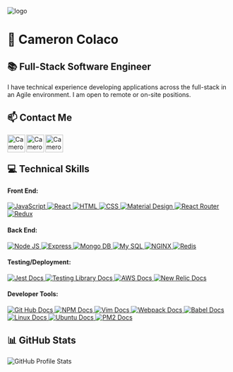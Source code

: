 ![logo](IMG-2443.JPG "oceanview panorama")
# 🤝 Cameron Colaco
## 📚 Full-Stack Software Engineer
I have technical experience developing applications across the full-stack in an Agile environment. I am open to remote or on-site positions.

## 📫 Contact Me  
[<img align="left" alt="Cameron's LinkedIn" width="40" src="https://raw.githubusercontent.com/peterthehan/peterthehan/master/assets/linkedin.svg" />](https://www.linkedin.com/in/cameroncolaco)
[<img align="left" alt="Cameron's GitHub" width="40" src="https://cdn.jsdelivr.net/npm/simple-icons@v6/icons/github.svg" />](https://github.com/cameron-colaco)
[<img align="left" alt="Cameron's Gmail" width="40" src="https://upload.wikimedia.org/wikipedia/commons/thumb/7/7e/Gmail_icon_%282020%29.svg/1024px-Gmail_icon_%282020%29.svg.png?20201210105308" />](mailto:colacocameron@gmail.com)

<br />
<br />

## 💻 Technical Skills
#### Front End:
<div align="left">
   <a href="https://developer.mozilla.org/en-US/docs/Web/JavaScript">
    <img alt="JavaScript" src="https://img.shields.io/badge/JavaScript%20-%23F7DF1E.svg?&style=for-the-badge&logo=javascript&logoColor=black" />
  </a>
  <a href="https://reactjs.org/">
    <img alt="React" src="https://img.shields.io/badge/React%20-%2361DAFB.svg?&style=for-the-badge&logo=react&logoColor=black" />
  </a>
  <a href="https://developer.mozilla.org/en-US/docs/Web/HTML">
    <img alt="HTML" src="https://img.shields.io/badge/HTML5%20-%23E34F26.svg?&style=for-the-badge&logo=html5&logoColor=white" />
  </a>
  <a href="https://developer.mozilla.org/en-US/docs/Web/CSS">
    <img alt="CSS" src="https://img.shields.io/badge/CSS3%20-%231572B6.svg?&style=for-the-badge&logo=css3&logoColor=white" />
  </a>
  <a href="https://material.io/">
    <img alt="Material Design" src="https://img.shields.io/badge/material%20design%20-%23757575.svg?&style=for-the-badge&logo=materialdesign&logoColor=white" />
  </a>
  <a href="https://reactrouter.com/">
    <img alt="React Router" src="https://img.shields.io/badge/react%20router%20-%23CA4245.svg?&style=for-the-badge&logo=react%20router&logoColor=white" />
  </a>
  <a href="https://redux.js.org/">
    <img alt="Redux" src="https://img.shields.io/badge/redux%20-%23764ABC.svg?&style=for-the-badge&logo=redux&logoColor=white" />
  </a>
</div>

#### Back End:
<div align="left">
  <a href="https://nodejs.org/en/">
    <img alt="Node JS" src="https://img.shields.io/badge/Node.js%20-%23339933.svg?&style=for-the-badge&logo=node.js&logoColor=white" />
  </a>
  <a href="https://expressjs.com/">
    <img alt="Express" src="https://img.shields.io/badge/Express%20-%23000000.svg?&style=for-the-badge&logo=express&logoColor=white" />
  </a>
  <a href="https://www.mongodb.com/">
    <img alt="Mongo DB" src="https://img.shields.io/badge/MongoDB-%2347A248.svg?&style=for-the-badge&logo=mongodb&logoColor=white" />
  </a>
  <a href="https://www.mysql.com/">
    <img alt="My SQL" src="https://img.shields.io/badge/MySQL-%234479A1.svg?&style=for-the-badge&logo=mysql&logoColor=white" />
  </a>
  <a href="https://www.nginx.com/">
    <img alt="NGINX" src="https://img.shields.io/badge/nginx-%23009639.svg?&style=for-the-badge&logo=nginx&logoColor=white" />
  </a>
  <a href="https://redis.io/">
    <img alt="Redis" src="https://img.shields.io/badge/redis-%23DC382D.svg?&style=for-the-badge&logo=redis&logoColor=white" />
  </a>
</div>

#### Testing/Deployment:
<div align="left">
  <a href="https://jestjs.io/">
    <img alt="Jest Docs" src="https://img.shields.io/badge/Jest%20-%23C21325.svg?&style=for-the-badge&logo=Jest&logoColor=white" />
  </a>
  <a href="https://testing-library.com/">
    <img alt="Testing Library Docs" src="https://img.shields.io/badge/testing%20library%20-%23E33332.svg?&style=for-the-badge&logo=testing%20library&logoColor=white" />
  </a>
  <a href="https://aws.amazon.com/">
    <img alt="AWS Docs" src="https://img.shields.io/badge/amazon%20web%20services%20-%23232F3E.svg?&style=for-the-badge&logo=amazon%20aws&logoColor=white" />
  </a>
  <a href="https://newrelic.com/">
    <img alt="New Relic Docs" src="https://img.shields.io/badge/new%20relic%20-%23008C99.svg?&style=for-the-badge&logo=new%20relic&logoColor=white" />
  </a>
</div>

#### Developer Tools:
<div align="left">
  <a href="https://github.com/">
    <img alt="Git Hub Docs" src="https://img.shields.io/badge/git%20-%23181717.svg?&style=for-the-badge&logo=github&logoColor=white" />
  </a>
  <a href="https://www.npmjs.com/">
    <img alt="NPM Docs" src="https://img.shields.io/badge/npm%20-%23CB3837.svg?&style=for-the-badge&logo=npm&logoColor=white" />
  </a>
  <a href="https://www.vim.org/">
    <img alt="Vim Docs" src="https://img.shields.io/badge/vim%20-%23019733.svg?&style=for-the-badge&logo=vim&logoColor=white" />
  </a>
  <a href="https://webpack.js.org/">
    <img alt="Webpack Docs" src="https://img.shields.io/badge/Webpack%20-%238DD6F9.svg?&style=for-the-badge&logo=webpack&logoColor=black" />
  </a>
  <a href="https://babeljs.io/">
    <img alt="Babel Docs" src="https://img.shields.io/badge/babel%20-%23F9DC3E.svg?&style=for-the-badge&logo=babel&logoColor=black" />
  </a>
  <a href="https://www.linux.org/">
    <img alt="Linux Docs" src="https://img.shields.io/badge/linux%20-%23FCC624.svg?&style=for-the-badge&logo=linux&logoColor=black" />
  </a>
  <a href="https://ubuntu.com/">
    <img alt="Ubuntu Docs" src="https://img.shields.io/badge/ubuntu%20-%23E95420.svg?&style=for-the-badge&logo=ubuntu&logoColor=white" />
  </a>
  <a href="https://pm2.keymetrics.io/">
    <img alt="PM2 Docs" src="https://img.shields.io/badge/pm2%20-%232B037A.svg?&style=for-the-badge&logo=pm2&logoColor=white" />
  </a>
</div>

## 📊 GitHub Stats
<img alt="GitHub Profile Stats" src="https://github-readme-stats.vercel.app/api?username=cameron-colaco&show_private=true&show_icons=true&theme=merko" />
